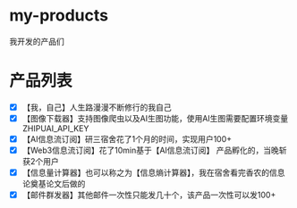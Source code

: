 # my-products
我开发的产品们
# 产品列表
- [x] 【我，自己】人生路漫漫不断修行的我自己
- [x] 【图像下载器】支持图像爬虫以及AI生图功能，使用AI生图需要配置环境变量 ZHIPUAI_API_KEY 
- [x] 【AI信息流订阅】研三宿舍花了1个月的时间，实现用户100+
- [x] 【Web3信息流订阅】花了10min基于【AI信息流订阅】 产品孵化的，当晚斩获2个用户
- [x] 【信息量计算器】也可以称之为【信息熵计算器】，我在宿舍看完香农的信息论奠基论文后做的
- [x] 【邮件群发器】其他邮件一次性只能发几十个，该产品一次性可以发100+ 
